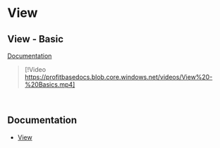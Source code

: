 
# View

## View - Basic
[Documentation](../docs/views.md)

> [!Video https://profitbasedocs.blob.core.windows.net/videos/View%20-%20Basics.mp4]

<br/>

## Documentation

* [View](../docs/views.md)
